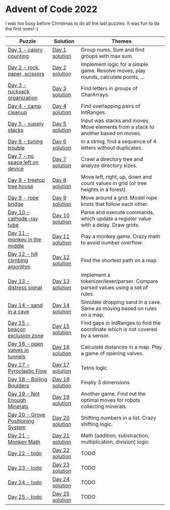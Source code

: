 # Advent of Code 2022

I was too busy before Christmas to do all the last puzzles. It was fun to do the first ones! :) 

| Puzzle                                                                    | Solution                                         | Themes                                                                               |
|---------------------------------------------------------------------------|--------------------------------------------------|--------------------------------------------------------------------------------------|
| [Day 1 - calory counting](https://adventofcode.com/2022/day/1)            | [Day 1 solution](src/main/kotlin/day1/main.kt)   | Group nums. Sum and find groups with max sum.                                        |
| [Day 2 - rock, paper, scissors](https://adventofcode.com/2022/day/2)      | [Day 2 solution](src/main/kotlin/day2/main.kt)   | Implement logic for a simple game. Resolve moves, play rounds, calculate points, ... |
| [Day 3 - rucksack organization](https://adventofcode.com/2022/day/3)      | [Day 3 solution](src/main/kotlin/day3/main.kt)   | Find letters in groups of CharArrays.                                                |
| [Day 4 - camp cleanup](https://adventofcode.com/2022/day/4)               | [Day 4 solution](src/main/kotlin/day4/main.kt)   | Find overlapping pairs of IntRanges.                                                 |
| [Day 5 - supply stacks](https://adventofcode.com/2022/day/5)              | [Day 5 solution](src/main/kotlin/day5/main.kt)   | Input was stacks and moves. Move elements from a stack to another based on moves.    |
| [Day 6 - tuning trouble](https://adventofcode.com/2022/day/6)             | [Day 6 solution](src/main/kotlin/day6/main.kt)   | In a string, find a sequence of 4 letters without duplicates.                        |
| [Day 7 - no space left on device](https://adventofcode.com/2022/day/7)    | [Day 7 solution](src/main/kotlin/day7/main.kt)   | Crawl a directory tree and analyze directory sizes.                                  |
| [Day 8 - treetop tree house](https://adventofcode.com/2022/day/8)         | [Day 8 solution](src/main/kotlin/day8/main.kt)   | Move left, right, up, down and count values in grid (or tree heights in a forest).   |
| [Day 9 - rope bridge](https://adventofcode.com/2022/day/9)                | [Day 9 solution](src/main/kotlin/day9/main.kt)   | Move around a grid. Model rope knots that follow each other.                         |
| [Day 10 - cathode-ray tube](https://adventofcode.com/2022/day/10)         | [Day 10 solution](src/main/kotlin/day10/main.kt) | Parse and execute commands, which update a register value with a delay. Draw grids.  |
| [Day 11 - monkey in the middle](https://adventofcode.com/2022/day/11)     | [Day 11 solution](src/main/kotlin/day11/main.kt) | Play a monkey game. Crazy math to avoid number overflow.                             |
| [Day 12 - hill climbing algorithm](https://adventofcode.com/2022/day/12)  | [Day 12 solution](src/main/kotlin/day12/main.kt) | Find the  shortest path on a map.                                                    |
| [Day 13 - distress signal](https://adventofcode.com/2022/day/13)          | [Day 13 solution](src/main/kotlin/day13/main.kt) | Implement a tokenizer/lexer/parser. Compare parsed values using a set of rules.      |
| [Day 14 - sand in a cave](https://adventofcode.com/2022/day/14)           | [Day 14 solution](src/main/kotlin/day14/main.kt) | Simulate dropping sand in a cave. Same as moving based on rules on a map.            |
| [Day 15 - beacon exclusion zone](https://adventofcode.com/2022/day/15)    | [Day 15 solution](src/main/kotlin/day15/main.kt) | Find gaps in IntRanges to find the coordinate which is not covered by a sensor.      |
| [Day 16 - open valves in tunnels](https://adventofcode.com/2022/day/16)   | [Day 16 solution](src/main/kotlin/day16/main.kt) | Calculate distances in a map. Play a game of opening valves.                         |
| [Day 17 - Pyroclastic Flow](https://adventofcode.com/2022/day/17)         | [Day 17 solution](src/main/kotlin/day17/main.kt) | Tetris logic                                                                         |
| [Day 18 - Boiling Boulders](https://adventofcode.com/2022/day/18)         | [Day 18 solution](src/main/kotlin/day18/main.kt) | Finally 3 dimensions                                                                 |
| [Day 19 - Not Enough Minerals](https://adventofcode.com/2022/day/19)      | [Day 19 solution](src/main/kotlin/day19/main.kt) | Another game. Find out the optimal moves for robots collecting minerals.             |
| [Day 20 - Grove Positioning System](https://adventofcode.com/2022/day/20) | [Day 20 solution](src/main/kotlin/day20/main.kt) | Shifting numbers in a list. Crazy shifting logic.                                    |
| [Day 21 - Monkey Math](https://adventofcode.com/2022/day/21)              | [Day 21 solution](src/main/kotlin/day21/main.kt) | Math (addition, substraction, multiplication, division) logic                        |
| [Day 22 - todo](https://adventofcode.com/2022/day/22)                     | [Day 22 solution](src/main/kotlin/day22/main.kt) | TODO                                                                                 |
| [Day 23 - todo](https://adventofcode.com/2022/day/23)                     | [Day 23 solution](src/main/kotlin/day23/main.kt) | TODO                                                                                 |
| [Day 24 - todo](https://adventofcode.com/2022/day/24)                     | [Day 24 solution](src/main/kotlin/day24/main.kt) | TODO                                                                                 |
| [Day 25 - todo](https://adventofcode.com/2022/day/25)                     | [Day 25 solution](src/main/kotlin/day25/main.kt) | TODO                                                                                 |